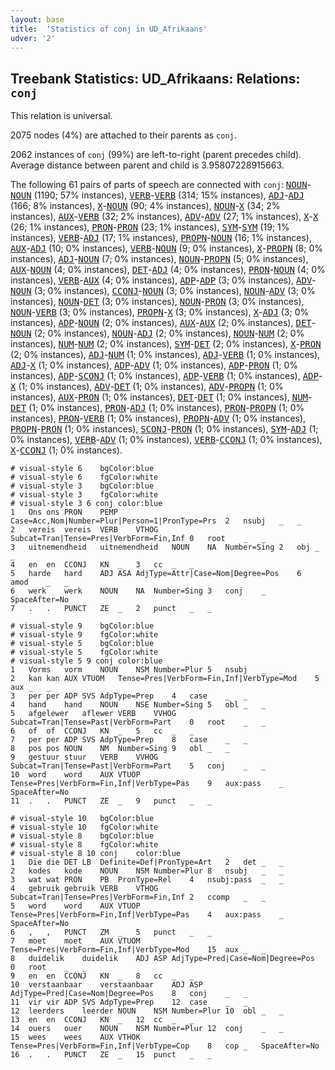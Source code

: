 ```yaml
---
layout: base
title:  'Statistics of conj in UD_Afrikaans'
udver: '2'
---
```


## Treebank Statistics: UD_Afrikaans: Relations: `conj`

This relation is universal.

2075 nodes (4%) are attached to their parents as `conj`.

2062 instances of `conj` (99%) are left-to-right (parent precedes child).
Average distance between parent and child is 3.95807228915663.

The following 61 pairs of parts of speech are connected with `conj`: <tt><a href="af-pos-NOUN.html">NOUN</a></tt>-<tt><a href="af-pos-NOUN.html">NOUN</a></tt> (1190; 57% instances), <tt><a href="af-pos-VERB.html">VERB</a></tt>-<tt><a href="af-pos-VERB.html">VERB</a></tt> (314; 15% instances), <tt><a href="af-pos-ADJ.html">ADJ</a></tt>-<tt><a href="af-pos-ADJ.html">ADJ</a></tt> (166; 8% instances), <tt><a href="af-pos-X.html">X</a></tt>-<tt><a href="af-pos-NOUN.html">NOUN</a></tt> (90; 4% instances), <tt><a href="af-pos-NOUN.html">NOUN</a></tt>-<tt><a href="af-pos-X.html">X</a></tt> (34; 2% instances), <tt><a href="af-pos-AUX.html">AUX</a></tt>-<tt><a href="af-pos-VERB.html">VERB</a></tt> (32; 2% instances), <tt><a href="af-pos-ADV.html">ADV</a></tt>-<tt><a href="af-pos-ADV.html">ADV</a></tt> (27; 1% instances), <tt><a href="af-pos-X.html">X</a></tt>-<tt><a href="af-pos-X.html">X</a></tt> (26; 1% instances), <tt><a href="af-pos-PRON.html">PRON</a></tt>-<tt><a href="af-pos-PRON.html">PRON</a></tt> (23; 1% instances), <tt><a href="af-pos-SYM.html">SYM</a></tt>-<tt><a href="af-pos-SYM.html">SYM</a></tt> (19; 1% instances), <tt><a href="af-pos-VERB.html">VERB</a></tt>-<tt><a href="af-pos-ADJ.html">ADJ</a></tt> (17; 1% instances), <tt><a href="af-pos-PROPN.html">PROPN</a></tt>-<tt><a href="af-pos-NOUN.html">NOUN</a></tt> (16; 1% instances), <tt><a href="af-pos-AUX.html">AUX</a></tt>-<tt><a href="af-pos-ADJ.html">ADJ</a></tt> (10; 0% instances), <tt><a href="af-pos-VERB.html">VERB</a></tt>-<tt><a href="af-pos-NOUN.html">NOUN</a></tt> (9; 0% instances), <tt><a href="af-pos-X.html">X</a></tt>-<tt><a href="af-pos-PROPN.html">PROPN</a></tt> (8; 0% instances), <tt><a href="af-pos-ADJ.html">ADJ</a></tt>-<tt><a href="af-pos-NOUN.html">NOUN</a></tt> (7; 0% instances), <tt><a href="af-pos-NOUN.html">NOUN</a></tt>-<tt><a href="af-pos-PROPN.html">PROPN</a></tt> (5; 0% instances), <tt><a href="af-pos-AUX.html">AUX</a></tt>-<tt><a href="af-pos-NOUN.html">NOUN</a></tt> (4; 0% instances), <tt><a href="af-pos-DET.html">DET</a></tt>-<tt><a href="af-pos-ADJ.html">ADJ</a></tt> (4; 0% instances), <tt><a href="af-pos-PRON.html">PRON</a></tt>-<tt><a href="af-pos-NOUN.html">NOUN</a></tt> (4; 0% instances), <tt><a href="af-pos-VERB.html">VERB</a></tt>-<tt><a href="af-pos-AUX.html">AUX</a></tt> (4; 0% instances), <tt><a href="af-pos-ADP.html">ADP</a></tt>-<tt><a href="af-pos-ADP.html">ADP</a></tt> (3; 0% instances), <tt><a href="af-pos-ADV.html">ADV</a></tt>-<tt><a href="af-pos-NOUN.html">NOUN</a></tt> (3; 0% instances), <tt><a href="af-pos-CCONJ.html">CCONJ</a></tt>-<tt><a href="af-pos-NOUN.html">NOUN</a></tt> (3; 0% instances), <tt><a href="af-pos-NOUN.html">NOUN</a></tt>-<tt><a href="af-pos-ADV.html">ADV</a></tt> (3; 0% instances), <tt><a href="af-pos-NOUN.html">NOUN</a></tt>-<tt><a href="af-pos-DET.html">DET</a></tt> (3; 0% instances), <tt><a href="af-pos-NOUN.html">NOUN</a></tt>-<tt><a href="af-pos-PRON.html">PRON</a></tt> (3; 0% instances), <tt><a href="af-pos-NOUN.html">NOUN</a></tt>-<tt><a href="af-pos-VERB.html">VERB</a></tt> (3; 0% instances), <tt><a href="af-pos-PROPN.html">PROPN</a></tt>-<tt><a href="af-pos-X.html">X</a></tt> (3; 0% instances), <tt><a href="af-pos-X.html">X</a></tt>-<tt><a href="af-pos-ADJ.html">ADJ</a></tt> (3; 0% instances), <tt><a href="af-pos-ADP.html">ADP</a></tt>-<tt><a href="af-pos-NOUN.html">NOUN</a></tt> (2; 0% instances), <tt><a href="af-pos-AUX.html">AUX</a></tt>-<tt><a href="af-pos-AUX.html">AUX</a></tt> (2; 0% instances), <tt><a href="af-pos-DET.html">DET</a></tt>-<tt><a href="af-pos-NOUN.html">NOUN</a></tt> (2; 0% instances), <tt><a href="af-pos-NOUN.html">NOUN</a></tt>-<tt><a href="af-pos-ADJ.html">ADJ</a></tt> (2; 0% instances), <tt><a href="af-pos-NOUN.html">NOUN</a></tt>-<tt><a href="af-pos-NUM.html">NUM</a></tt> (2; 0% instances), <tt><a href="af-pos-NUM.html">NUM</a></tt>-<tt><a href="af-pos-NUM.html">NUM</a></tt> (2; 0% instances), <tt><a href="af-pos-SYM.html">SYM</a></tt>-<tt><a href="af-pos-DET.html">DET</a></tt> (2; 0% instances), <tt><a href="af-pos-X.html">X</a></tt>-<tt><a href="af-pos-PRON.html">PRON</a></tt> (2; 0% instances), <tt><a href="af-pos-ADJ.html">ADJ</a></tt>-<tt><a href="af-pos-NUM.html">NUM</a></tt> (1; 0% instances), <tt><a href="af-pos-ADJ.html">ADJ</a></tt>-<tt><a href="af-pos-VERB.html">VERB</a></tt> (1; 0% instances), <tt><a href="af-pos-ADJ.html">ADJ</a></tt>-<tt><a href="af-pos-X.html">X</a></tt> (1; 0% instances), <tt><a href="af-pos-ADP.html">ADP</a></tt>-<tt><a href="af-pos-ADV.html">ADV</a></tt> (1; 0% instances), <tt><a href="af-pos-ADP.html">ADP</a></tt>-<tt><a href="af-pos-PRON.html">PRON</a></tt> (1; 0% instances), <tt><a href="af-pos-ADP.html">ADP</a></tt>-<tt><a href="af-pos-SCONJ.html">SCONJ</a></tt> (1; 0% instances), <tt><a href="af-pos-ADP.html">ADP</a></tt>-<tt><a href="af-pos-VERB.html">VERB</a></tt> (1; 0% instances), <tt><a href="af-pos-ADP.html">ADP</a></tt>-<tt><a href="af-pos-X.html">X</a></tt> (1; 0% instances), <tt><a href="af-pos-ADV.html">ADV</a></tt>-<tt><a href="af-pos-DET.html">DET</a></tt> (1; 0% instances), <tt><a href="af-pos-ADV.html">ADV</a></tt>-<tt><a href="af-pos-PROPN.html">PROPN</a></tt> (1; 0% instances), <tt><a href="af-pos-AUX.html">AUX</a></tt>-<tt><a href="af-pos-PRON.html">PRON</a></tt> (1; 0% instances), <tt><a href="af-pos-DET.html">DET</a></tt>-<tt><a href="af-pos-DET.html">DET</a></tt> (1; 0% instances), <tt><a href="af-pos-NUM.html">NUM</a></tt>-<tt><a href="af-pos-DET.html">DET</a></tt> (1; 0% instances), <tt><a href="af-pos-PRON.html">PRON</a></tt>-<tt><a href="af-pos-ADJ.html">ADJ</a></tt> (1; 0% instances), <tt><a href="af-pos-PRON.html">PRON</a></tt>-<tt><a href="af-pos-PROPN.html">PROPN</a></tt> (1; 0% instances), <tt><a href="af-pos-PRON.html">PRON</a></tt>-<tt><a href="af-pos-VERB.html">VERB</a></tt> (1; 0% instances), <tt><a href="af-pos-PROPN.html">PROPN</a></tt>-<tt><a href="af-pos-ADV.html">ADV</a></tt> (1; 0% instances), <tt><a href="af-pos-PROPN.html">PROPN</a></tt>-<tt><a href="af-pos-PRON.html">PRON</a></tt> (1; 0% instances), <tt><a href="af-pos-SCONJ.html">SCONJ</a></tt>-<tt><a href="af-pos-PRON.html">PRON</a></tt> (1; 0% instances), <tt><a href="af-pos-SYM.html">SYM</a></tt>-<tt><a href="af-pos-ADJ.html">ADJ</a></tt> (1; 0% instances), <tt><a href="af-pos-VERB.html">VERB</a></tt>-<tt><a href="af-pos-ADV.html">ADV</a></tt> (1; 0% instances), <tt><a href="af-pos-VERB.html">VERB</a></tt>-<tt><a href="af-pos-CCONJ.html">CCONJ</a></tt> (1; 0% instances), <tt><a href="af-pos-X.html">X</a></tt>-<tt><a href="af-pos-CCONJ.html">CCONJ</a></tt> (1; 0% instances).


~~~ conllu
# visual-style 6	bgColor:blue
# visual-style 6	fgColor:white
# visual-style 3	bgColor:blue
# visual-style 3	fgColor:white
# visual-style 3 6 conj	color:blue
1	Ons	ons	PRON	PEMP	Case=Acc,Nom|Number=Plur|Person=1|PronType=Prs	2	nsubj	_	_
2	vereis	vereis	VERB	VTHOG	Subcat=Tran|Tense=Pres|VerbForm=Fin,Inf	0	root	_	_
3	uitnemendheid	uitnemendheid	NOUN	NA	Number=Sing	2	obj	_	_
4	en	en	CCONJ	KN	_	3	cc	_	_
5	harde	hard	ADJ	ASA	AdjType=Attr|Case=Nom|Degree=Pos	6	amod	_	_
6	werk	werk	NOUN	NA	Number=Sing	3	conj	_	SpaceAfter=No
7	.	.	PUNCT	ZE	_	2	punct	_	_

~~~


~~~ conllu
# visual-style 9	bgColor:blue
# visual-style 9	fgColor:white
# visual-style 5	bgColor:blue
# visual-style 5	fgColor:white
# visual-style 5 9 conj	color:blue
1	Vorms	vorm	NOUN	NSM	Number=Plur	5	nsubj	_	_
2	kan	kan	AUX	VTUOM	Tense=Pres|VerbForm=Fin,Inf|VerbType=Mod	5	aux	_	_
3	per	per	ADP	SVS	AdpType=Prep	4	case	_	_
4	hand	hand	NOUN	NSE	Number=Sing	5	obl	_	_
5	afgelewer	aflewer	VERB	VVHOG	Subcat=Tran|Tense=Past|VerbForm=Part	0	root	_	_
6	of	of	CCONJ	KN	_	5	cc	_	_
7	per	per	ADP	SVS	AdpType=Prep	8	case	_	_
8	pos	pos	NOUN	NM	Number=Sing	9	obl	_	_
9	gestuur	stuur	VERB	VVHOG	Subcat=Tran|Tense=Past|VerbForm=Part	5	conj	_	_
10	word	word	AUX	VTUOP	Tense=Pres|VerbForm=Fin,Inf|VerbType=Pas	9	aux:pass	_	SpaceAfter=No
11	.	.	PUNCT	ZE	_	9	punct	_	_

~~~


~~~ conllu
# visual-style 10	bgColor:blue
# visual-style 10	fgColor:white
# visual-style 8	bgColor:blue
# visual-style 8	fgColor:white
# visual-style 8 10 conj	color:blue
1	Die	die	DET	LB	Definite=Def|PronType=Art	2	det	_	_
2	kodes	kode	NOUN	NSM	Number=Plur	8	nsubj	_	_
3	wat	wat	PRON	PB	PronType=Rel	4	nsubj:pass	_	_
4	gebruik	gebruik	VERB	VTHOG	Subcat=Tran|Tense=Pres|VerbForm=Fin,Inf	2	ccomp	_	_
5	word	word	AUX	VTUOP	Tense=Pres|VerbForm=Fin,Inf|VerbType=Pas	4	aux:pass	_	SpaceAfter=No
6	,	,	PUNCT	ZM	_	5	punct	_	_
7	moet	moet	AUX	VTUOM	Tense=Pres|VerbForm=Fin,Inf|VerbType=Mod	15	aux	_	_
8	duidelik	duidelik	ADJ	ASP	AdjType=Pred|Case=Nom|Degree=Pos	0	root	_	_
9	en	en	CCONJ	KN	_	8	cc	_	_
10	verstaanbaar	verstaanbaar	ADJ	ASP	AdjType=Pred|Case=Nom|Degree=Pos	8	conj	_	_
11	vir	vir	ADP	SVS	AdpType=Prep	12	case	_	_
12	leerders	leerder	NOUN	NSM	Number=Plur	10	obl	_	_
13	en	en	CCONJ	KN	_	12	cc	_	_
14	ouers	ouer	NOUN	NSM	Number=Plur	12	conj	_	_
15	wees	wees	AUX	VTHOK	Tense=Pres|VerbForm=Fin,Inf|VerbType=Cop	8	cop	_	SpaceAfter=No
16	.	.	PUNCT	ZE	_	15	punct	_	_

~~~


